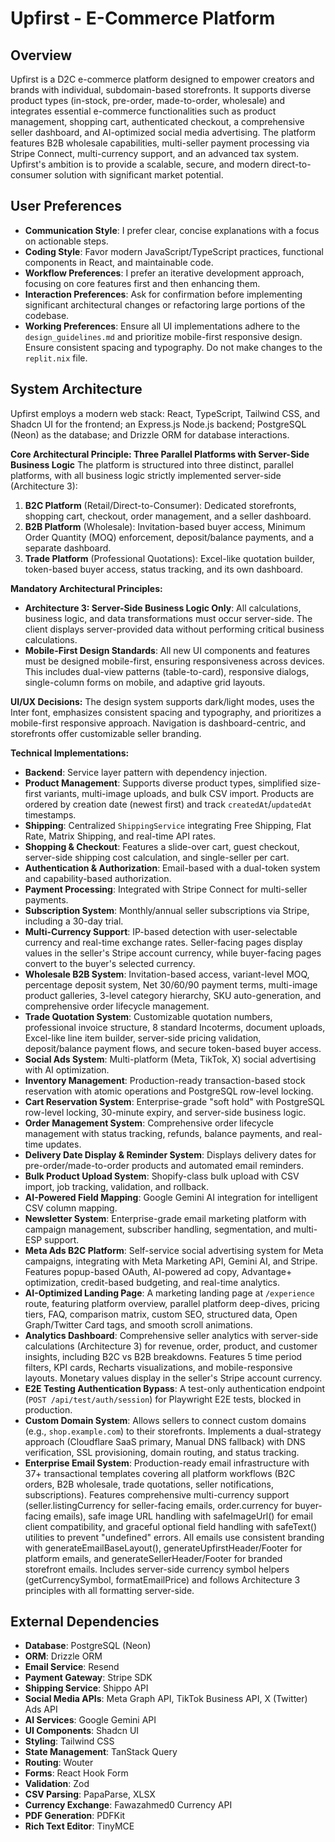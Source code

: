 # Upfirst - E-Commerce Platform

## Overview
Upfirst is a D2C e-commerce platform designed to empower creators and brands with individual, subdomain-based storefronts. It supports diverse product types (in-stock, pre-order, made-to-order, wholesale) and integrates essential e-commerce functionalities such as product management, shopping cart, authenticated checkout, a comprehensive seller dashboard, and AI-optimized social media advertising. The platform features B2B wholesale capabilities, multi-seller payment processing via Stripe Connect, multi-currency support, and an advanced tax system. Upfirst's ambition is to provide a scalable, secure, and modern direct-to-consumer solution with significant market potential.

## User Preferences
- **Communication Style**: I prefer clear, concise explanations with a focus on actionable steps.
- **Coding Style**: Favor modern JavaScript/TypeScript practices, functional components in React, and maintainable code.
- **Workflow Preferences**: I prefer an iterative development approach, focusing on core features first and then enhancing them.
- **Interaction Preferences**: Ask for confirmation before implementing significant architectural changes or refactoring large portions of the codebase.
- **Working Preferences**: Ensure all UI implementations adhere to the `design_guidelines.md` and prioritize mobile-first responsive design. Ensure consistent spacing and typography. Do not make changes to the `replit.nix` file.

## System Architecture
Upfirst employs a modern web stack: React, TypeScript, Tailwind CSS, and Shadcn UI for the frontend; an Express.js Node.js backend; PostgreSQL (Neon) as the database; and Drizzle ORM for database interactions.

**Core Architectural Principle: Three Parallel Platforms with Server-Side Business Logic**
The platform is structured into three distinct, parallel platforms, with all business logic strictly implemented server-side (Architecture 3):
1.  **B2C Platform** (Retail/Direct-to-Consumer): Dedicated storefronts, shopping cart, checkout, order management, and a seller dashboard.
2.  **B2B Platform** (Wholesale): Invitation-based buyer access, Minimum Order Quantity (MOQ) enforcement, deposit/balance payments, and a separate dashboard.
3.  **Trade Platform** (Professional Quotations): Excel-like quotation builder, token-based buyer access, status tracking, and its own dashboard.

**Mandatory Architectural Principles:**
-   **Architecture 3: Server-Side Business Logic Only**: All calculations, business logic, and data transformations must occur server-side. The client displays server-provided data without performing critical business calculations.
-   **Mobile-First Design Standards**: All new UI components and features must be designed mobile-first, ensuring responsiveness across devices. This includes dual-view patterns (table-to-card), responsive dialogs, single-column forms on mobile, and adaptive grid layouts.

**UI/UX Decisions:**
The design system supports dark/light modes, uses the Inter font, emphasizes consistent spacing and typography, and prioritizes a mobile-first responsive approach. Navigation is dashboard-centric, and storefronts offer customizable seller branding.

**Technical Implementations:**
-   **Backend**: Service layer pattern with dependency injection.
-   **Product Management**: Supports diverse product types, simplified size-first variants, multi-image uploads, and bulk CSV import. Products are ordered by creation date (newest first) and track `createdAt`/`updatedAt` timestamps.
-   **Shipping**: Centralized `ShippingService` integrating Free Shipping, Flat Rate, Matrix Shipping, and real-time API rates.
-   **Shopping & Checkout**: Features a slide-over cart, guest checkout, server-side shipping cost calculation, and single-seller per cart.
-   **Authentication & Authorization**: Email-based with a dual-token system and capability-based authorization.
-   **Payment Processing**: Integrated with Stripe Connect for multi-seller payments.
-   **Subscription System**: Monthly/annual seller subscriptions via Stripe, including a 30-day trial.
-   **Multi-Currency Support**: IP-based detection with user-selectable currency and real-time exchange rates. Seller-facing pages display values in the seller's Stripe account currency, while buyer-facing pages convert to the buyer's selected currency.
-   **Wholesale B2B System**: Invitation-based access, variant-level MOQ, percentage deposit system, Net 30/60/90 payment terms, multi-image product galleries, 3-level category hierarchy, SKU auto-generation, and comprehensive order lifecycle management.
-   **Trade Quotation System**: Customizable quotation numbers, professional invoice structure, 8 standard Incoterms, document uploads, Excel-like line item builder, server-side pricing validation, deposit/balance payment flows, and secure token-based buyer access.
-   **Social Ads System**: Multi-platform (Meta, TikTok, X) social advertising with AI optimization.
-   **Inventory Management**: Production-ready transaction-based stock reservation with atomic operations and PostgreSQL row-level locking.
-   **Cart Reservation System**: Enterprise-grade "soft hold" with PostgreSQL row-level locking, 30-minute expiry, and server-side business logic.
-   **Order Management System**: Comprehensive order lifecycle management with status tracking, refunds, balance payments, and real-time updates.
-   **Delivery Date Display & Reminder System**: Displays delivery dates for pre-order/made-to-order products and automated email reminders.
-   **Bulk Product Upload System**: Shopify-class bulk upload with CSV import, job tracking, validation, and rollback.
-   **AI-Powered Field Mapping**: Google Gemini AI integration for intelligent CSV column mapping.
-   **Newsletter System**: Enterprise-grade email marketing platform with campaign management, subscriber handling, segmentation, and multi-ESP support.
-   **Meta Ads B2C Platform**: Self-service social advertising system for Meta campaigns, integrating with Meta Marketing API, Gemini AI, and Stripe. Features popup-based OAuth, AI-powered ad copy, Advantage+ optimization, credit-based budgeting, and real-time analytics.
-   **AI-Optimized Landing Page**: A marketing landing page at `/experience` route, featuring platform overview, parallel platform deep-dives, pricing tiers, FAQ, comparison matrix, custom SEO, structured data, Open Graph/Twitter Card tags, and smooth scroll animations.
-   **Analytics Dashboard**: Comprehensive seller analytics with server-side calculations (Architecture 3) for revenue, order, product, and customer insights, including B2C vs B2B breakdowns. Features 5 time period filters, KPI cards, Recharts visualizations, and mobile-responsive layouts. Monetary values display in the seller's Stripe account currency.
-   **E2E Testing Authentication Bypass**: A test-only authentication endpoint (`POST /api/test/auth/session`) for Playwright E2E tests, blocked in production.
-   **Custom Domain System**: Allows sellers to connect custom domains (e.g., `shop.example.com`) to their storefronts. Implements a dual-strategy approach (Cloudflare SaaS primary, Manual DNS fallback) with DNS verification, SSL provisioning, domain routing, and status tracking.
-   **Enterprise Email System**: Production-ready email infrastructure with 37+ transactional templates covering all platform workflows (B2C orders, B2B wholesale, trade quotations, seller notifications, subscriptions). Features comprehensive multi-currency support (seller.listingCurrency for seller-facing emails, order.currency for buyer-facing emails), safe image URL handling with safeImageUrl() for email client compatibility, and graceful optional field handling with safeText() utilities to prevent "undefined" errors. All emails use consistent branding with generateEmailBaseLayout(), generateUpfirstHeader/Footer for platform emails, and generateSellerHeader/Footer for branded storefront emails. Includes server-side currency symbol helpers (getCurrencySymbol, formatEmailPrice) and follows Architecture 3 principles with all formatting server-side.

## External Dependencies
-   **Database**: PostgreSQL (Neon)
-   **ORM**: Drizzle ORM
-   **Email Service**: Resend
-   **Payment Gateway**: Stripe SDK
-   **Shipping Service**: Shippo API
-   **Social Media APIs**: Meta Graph API, TikTok Business API, X (Twitter) Ads API
-   **AI Services**: Google Gemini API
-   **UI Components**: Shadcn UI
-   **Styling**: Tailwind CSS
-   **State Management**: TanStack Query
-   **Routing**: Wouter
-   **Forms**: React Hook Form
-   **Validation**: Zod
-   **CSV Parsing**: PapaParse, XLSX
-   **Currency Exchange**: Fawazahmed0 Currency API
-   **PDF Generation**: PDFKit
-   **Rich Text Editor**: TinyMCE
